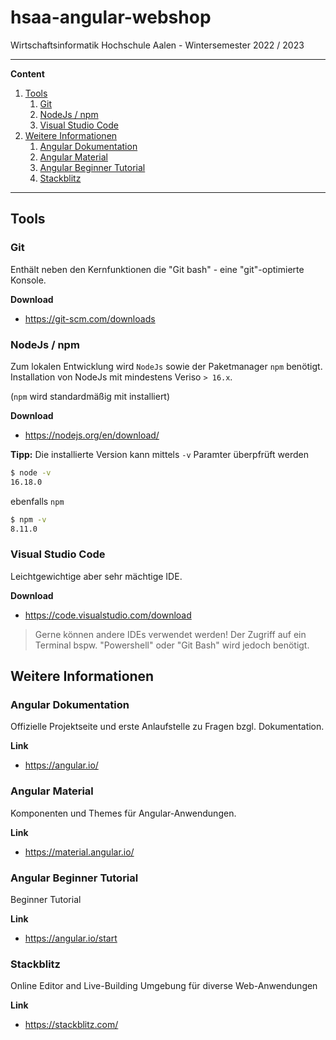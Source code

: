 # hsaa-angular-webshop

Wirtschaftsinformatik Hochschule Aalen - Wintersemester 2022 / 2023

---

**Content**

1. [Tools](#tools)
   1. [Git](#git)
   1. [NodeJs / npm](#nodejs-npm)
   2. [Visual Studio Code](#visual-Studio-code)
2. [Weitere Informationen](#weitere-informationen)
   1. [Angular Dokumentation](#angular-dokumentation)
   2. [Angular Material](#angular-material)
   3. [Angular Beginner Tutorial](#angular-beginner-tutorial)
   4. [Stackblitz](#stackblitz)    
---

## Tools

### Git

Enthält neben den Kernfunktionen die "Git bash" - eine "git"-optimierte Konsole.

**Download**
- https://git-scm.com/downloads

### NodeJs / npm

Zum lokalen Entwicklung wird `NodeJs` sowie der Paketmanager `npm` benötigt. Installation von NodeJs mit mindestens Veriso `> 16.x`.

(`npm` wird standardmäßig mit installiert)

**Download**
- https://nodejs.org/en/download/

**Tipp:** Die installierte Version kann mittels `-v` Paramter überpfrüft werden
```bash
$ node -v
16.18.0
```
ebenfalls `npm`
```bash
$ npm -v
8.11.0
```

### Visual Studio Code

Leichtgewichtige aber sehr mächtige IDE.

**Download**
- https://code.visualstudio.com/download

> Gerne können andere IDEs verwendet werden! Der Zugriff auf ein Terminal bspw. "Powershell" oder "Git Bash" wird jedoch benötigt.

## Weitere Informationen

### Angular Dokumentation

Offizielle Projektseite und erste Anlaufstelle zu Fragen bzgl. Dokumentation. 

**Link**
- https://angular.io/

### Angular Material

Komponenten und Themes für Angular-Anwendungen. 

**Link**
- https://material.angular.io/

### Angular Beginner Tutorial

Beginner Tutorial 

**Link**
- https://angular.io/start

### Stackblitz  

Online Editor and Live-Building Umgebung für diverse Web-Anwendungen
 
**Link**
- https://stackblitz.com/
